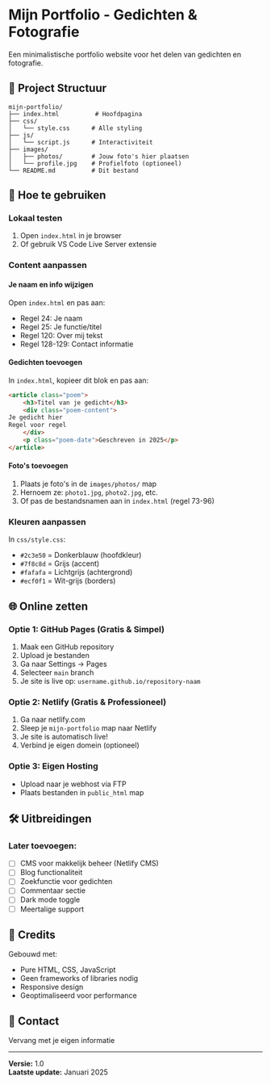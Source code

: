 # Mijn Portfolio - Gedichten & Fotografie

Een minimalistische portfolio website voor het delen van gedichten en fotografie.

## 📁 Project Structuur

```
mijn-portfolio/
├── index.html          # Hoofdpagina
├── css/
│   └── style.css      # Alle styling
├── js/
│   └── script.js      # Interactiviteit
├── images/
│   ├── photos/        # Jouw foto's hier plaatsen
│   └── profile.jpg    # Profielfoto (optioneel)
└── README.md          # Dit bestand
```

## 🚀 Hoe te gebruiken

### Lokaal testen
1. Open `index.html` in je browser
2. Of gebruik VS Code Live Server extensie

### Content aanpassen

#### Je naam en info wijzigen
Open `index.html` en pas aan:
- Regel 24: Je naam
- Regel 25: Je functie/titel
- Regel 120: Over mij tekst
- Regel 128-129: Contact informatie

#### Gedichten toevoegen
In `index.html`, kopieer dit blok en pas aan:
```html
<article class="poem">
    <h3>Titel van je gedicht</h3>
    <div class="poem-content">
Je gedicht hier
Regel voor regel
    </div>
    <p class="poem-date">Geschreven in 2025</p>
</article>
```

#### Foto's toevoegen
1. Plaats je foto's in de `images/photos/` map
2. Hernoem ze: `photo1.jpg`, `photo2.jpg`, etc.
3. Of pas de bestandsnamen aan in `index.html` (regel 73-96)

### Kleuren aanpassen
In `css/style.css`:
- `#2c3e50` = Donkerblauw (hoofdkleur)
- `#7f8c8d` = Grijs (accent)
- `#fafafa` = Lichtgrijs (achtergrond)
- `#ecf0f1` = Wit-grijs (borders)

## 🌐 Online zetten

### Optie 1: GitHub Pages (Gratis & Simpel)
1. Maak een GitHub repository
2. Upload je bestanden
3. Ga naar Settings → Pages
4. Selecteer `main` branch
5. Je site is live op: `username.github.io/repository-naam`

### Optie 2: Netlify (Gratis & Professioneel)
1. Ga naar netlify.com
2. Sleep je `mijn-portfolio` map naar Netlify
3. Je site is automatisch live!
4. Verbind je eigen domein (optioneel)

### Optie 3: Eigen Hosting
- Upload naar je webhost via FTP
- Plaats bestanden in `public_html` map

## 🛠️ Uitbreidingen

### Later toevoegen:
- [ ] CMS voor makkelijk beheer (Netlify CMS)
- [ ] Blog functionaliteit
- [ ] Zoekfunctie voor gedichten
- [ ] Commentaar sectie
- [ ] Dark mode toggle
- [ ] Meertalige support

## 📝 Credits

Gebouwd met:
- Pure HTML, CSS, JavaScript
- Geen frameworks of libraries nodig
- Responsive design
- Geoptimaliseerd voor performance

## 📧 Contact

Vervang met je eigen informatie

---

**Versie:** 1.0  
**Laatste update:** Januari 2025